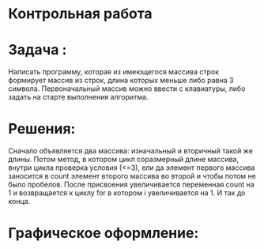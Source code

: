 # Контрольная работа
# Задача :
Написать программу, которая из имеющегося массива строк формирует массив из строк, длина которых меньше либо равна 3 символа. Первоначальный массив можно ввести с клавиатуры, либо задать на старте выполнения алгоритма.

# Решения:
Сначало объявляется два массива: изначальный и вторичный такой же длины. Потом метод, в котором цикл соразмерный длине массива, внутри цикла проверка условия (<=3), ели да элемент первого массива заносится в count элемент второго массива во второй и чтобы потом не было пробелов. После присвоения увеличивается переменная count на 1 и возвращается к циклу for в котором i увеличивается на 1. И так до конца. 

# Графическое оформление:

